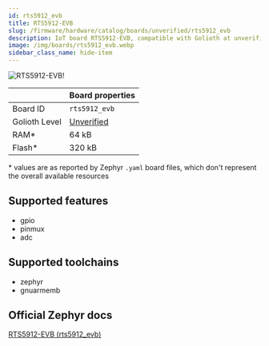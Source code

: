 ```yaml
---
id: rts5912_evb
title: RTS5912-EVB
slug: /firmware/hardware/catalog/boards/unverified/rts5912_evb
description: IoT board RTS5912-EVB, compatible with Golioth at unverified level.
image: /img/boards/rts5912_evb.webp
sidebar_class_name: hide-item
---
```


[//]: # (This is an auto-generated file, do not edit! Changes to it will be lost upon re-generation)

![RTS5912-EVB!](/img/boards/rts5912_evb.webp "RTS5912-EVB")

|                | Board properties     |
| -------------  | -------------------- |
| Board ID       | `rts5912_evb` |
| Golioth Level  | [Unverified](/firmware/hardware#unverified-boards) |
| RAM*           | 64 kB |
| Flash*         | 320 kB |

\* values are as reported by Zephyr `.yaml` board files, which don't represent the overall available resources



## Supported features

* gpio
* pinmux
* adc

## Supported toolchains

* zephyr
* gnuarmemb

## Official Zephyr docs

[RTS5912-EVB (rts5912_evb)](https://docs.zephyrproject.org/latest/boards/realtek/rts5912_evb/doc/index.html)
